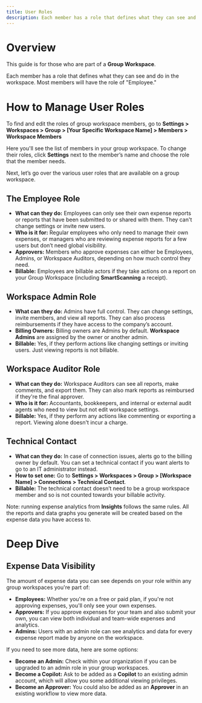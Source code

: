 ```yaml
---
title: User Roles
description: Each member has a role that defines what they can see and do in the workspace. 
---
```


# Overview

This guide is for those who are part of a **Group Workspace**.

Each member has a role that defines what they can see and do in the workspace. Most members will have the role of "Employee."

# How to Manage User Roles

To find and edit the roles of group workspace members, go to **Settings > Workspaces > Group > [Your Specific Workspace Name] > Members > Workspace Members**

Here you'll see the list of members in your group workspace. To change their roles, click **Settings** next to the member’s name and choose the role that the member needs.

Next, let’s go over the various user roles that are available on a group workspace.

## The Employee Role

- **What can they do:** Employees can only see their own expense reports or reports that have been submitted to or shared with them. They can't change settings or invite new users.
- **Who is it for:** Regular employees who only need to manage their own expenses, or managers who are reviewing expense reports for a few users but don’t need global visibility. 
- **Approvers:** Members who approve expenses can either be Employees, Admins, or Workspace Auditors, depending on how much control they need.
- **Billable:** Employees are billable actors if they take actions on a report on your Group Workspace (including **SmartScanning** a receipt).

## Workspace Admin Role

- **What can they do:** Admins have full control. They can change settings, invite members, and view all reports. They can also process reimbursements if they have access to the company’s account.
- **Billing Owners:** Billing owners are Admins by default. **Workspace Admins** are assigned by the owner or another admin.
- **Billable:** Yes, if they perform actions like changing settings or inviting users. Just viewing reports is not billable.

## Workspace Auditor Role

- **What can they do:** Workspace Auditors can see all reports, make comments, and export them. They can also mark reports as reimbursed if they're the final approver.
- **Who is it for:** Accountants, bookkeepers, and internal or external audit agents who need to view but not edit workspace settings.
- **Billable:** Yes, if they perform any actions like commenting or exporting a report. Viewing alone doesn't incur a charge.

## Technical Contact

- **What can they do:** In case of connection issues, alerts go to the billing owner by default. You can set a technical contact if you want alerts to go to an IT administrator instead.
- **How to set one:** Go to **Settings > Workspaces > Group > [Workspace Name] > Connections > Technical Contact**.
- **Billable:** The technical contact doesn’t need to be a group workspace member and so is not counted towards your billable activity.

Note: running expense analytics from **Insights** follows the same rules. All the reports and data graphs you generate will be created based on the expense data you have access to.

# Deep Dive

## Expense Data Visibility

The amount of expense data you can see depends on your role within any group workspaces you're part of:

- **Employees:** Whether you're on a free or paid plan, if you're not approving expenses, you'll only see your own expenses.
- **Approvers:** If you approve expenses for your team and also submit your own, you can view both individual and team-wide expenses and analytics.
- **Admins:** Users with an admin role can see analytics and data for every expense report made by anyone on the workspace.

If you need to see more data, here are some options:

- **Become an Admin:** Check within your organization if you can be upgraded to an admin role in your group workspaces.
- **Become a Copilot:** Ask to be added as a **Copilot** to an existing admin account, which will allow you some additional viewing privileges.
- **Become an Approver:** You could also be added as an **Approver** in an existing workflow to view more data.


